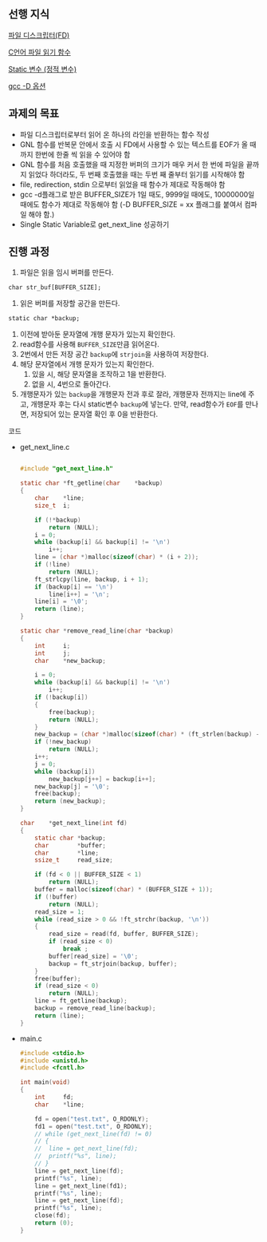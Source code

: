 ## 선행 지식

[파일 디스크립터(FD)](https://www.notion.so/FD-2a9d67195942438e9145be9b5d4b08ba)

[C언어 파일 읽기 함수](https://www.notion.so/C-786c1cf657204eb4903ae0b47e85f5f1)

[Static 변수 (정적 변수)](https://www.notion.so/Static-f131ad97896241e1958496a80336608a)

[gcc -D 옵션](https://www.notion.so/gcc-D-8fb52525ff3c4db1823bd31583cc00db)

## 과제의 목표

- 파일 디스크립터로부터 읽어 온 하나의 라인을 반환하는 함수 작성
- GNL 함수를 반복문 안에서 호출 시 FD에서 사용할 수 있는 텍스트를 EOF가 올 때까지 한번에 한줄 씩 읽을 수 있어야 함
- GNL 함수를 처음 호출했을 때 지정한 버퍼의 크기가 매우 커서 한 번에 파일을 끝까지 읽었다 하더라도, 두 번째 호출했을 때는 두번 째 줄부터 읽기를 시작해야 함
- file, redirection, stdin 으로부터 읽었을 때 함수가 제대로 작동해야 함
- gcc -d플래그로 받은 BUFFER_SIZE가 1일 때도, 9999일 때에도, 10000000일 때에도 함수가 제대로 작동해야 함 (-D BUFFER_SIZE = xx 플래그를 붙여서 컴파일 해야 함.)
- Single Static Variable로 get_next_line 성공하기

## 진행 과정

1. 파일은 읽을 임시 버퍼를 만든다.

`char str_buf[BUFFER_SIZE];`

1. 읽은 버퍼를 저장할 공간을 만든다.

`static char *backup;`

1. 이전에 받아둔 문자열에 개행 문자가 있는지 확인한다.
2. read함수를 사용해 `BUFFER_SIZE`만큼 읽어온다.
3. 2번에서 만든 저장 공간 `backup`에 `strjoin`을 사용하여 저장한다.
4. 해당 문자열에서 개행 문자가 있는지 확인한다.
    1. 있을 시, 해당 문자열을 조작하고 1을 반환한다.
    2. 없을 시, 4번으로 돌아간다.
5. 개행문자가 있는 `backup`을 개행문자 전과 후로 잘라, 개행문자 전까지는 line에 주고, 개행문자 후는 다시 static변수 `backup`에 넣는다. 만약, read함수가 `EOF`를 만나면, 저장되어 있는 문자열 확인 후 0을 반환한다.

코드

- get_next_line.c
    
    ```c
    
    #include "get_next_line.h"
    
    static char	*ft_getline(char	*backup)
    {
    	char	*line;
    	size_t	i;
    
    	if (!*backup)
    		return (NULL);
    	i = 0;
    	while (backup[i] && backup[i] != '\n')
    		i++;
    	line = (char *)malloc(sizeof(char) * (i + 2));
    	if (!line)
    		return (NULL);
    	ft_strlcpy(line, backup, i + 1);
    	if (backup[i] == '\n')
    		line[i++] = '\n';
    	line[i] = '\0';
    	return (line);
    }
    
    static char	*remove_read_line(char *backup)
    {
    	int		i;
    	int		j;
    	char	*new_backup;
    
    	i = 0;
    	while (backup[i] && backup[i] != '\n')
    		i++;
    	if (!backup[i])
    	{
    		free(backup);
    		return (NULL);
    	}
    	new_backup = (char *)malloc(sizeof(char) * (ft_strlen(backup) - i + 1));
    	if (!new_backup)
    		return (NULL);
    	i++;
    	j = 0;
    	while (backup[i])
    		new_backup[j++] = backup[i++];
    	new_backup[j] = '\0';
    	free(backup);
    	return (new_backup);
    }
    
    char	*get_next_line(int fd)
    {
    	static char	*backup;
    	char		*buffer;
    	char		*line;
    	ssize_t		read_size;
    
    	if (fd < 0 || BUFFER_SIZE < 1)
    		return (NULL);
    	buffer = malloc(sizeof(char) * (BUFFER_SIZE + 1));
    	if (!buffer)
    		return (NULL);
    	read_size = 1;
    	while (read_size > 0 && !ft_strchr(backup, '\n'))
    	{
    		read_size = read(fd, buffer, BUFFER_SIZE);
    		if (read_size < 0)
    			break ;
    		buffer[read_size] = '\0';
    		backup = ft_strjoin(backup, buffer);
    	}
    	free(buffer);
    	if (read_size < 0)
    		return (NULL);
    	line = ft_getline(backup);
    	backup = remove_read_line(backup);
    	return (line);
    }
    ```
    
- main.c
    
    ```c
    #include <stdio.h>
    #include <unistd.h>
    #include <fcntl.h>
    
    int	main(void)
    {
    	int		fd;
    	char	*line;
    
    	fd = open("test.txt", O_RDONLY);
    	fd1 = open("test.txt", O_RDONLY);
    	// while (get_next_line(fd) != 0)
    	// {
    	// 	line = get_next_line(fd);
    	// 	printf("%s", line);
    	// }
    	line = get_next_line(fd);
    	printf("%s", line);
    	line = get_next_line(fd1);
    	printf("%s", line);
    	line = get_next_line(fd);
    	printf("%s", line);
    	close(fd);
    	return (0);
    }
    ```
